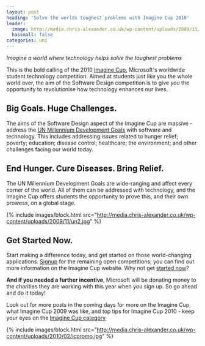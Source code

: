 ```yaml
---
layout: post
heading: 'Solve the worlds toughest problems with Imagine Cup 2010'
leader:
  image: http://media.chris-alexander.co.uk/wp-content/uploads/2009/11/un2.jpg
  hassmall: false
categories: uni
---
```


*Imagine a world where technology helps solve the toughest problems*

This is the bold calling of the 2010 [Imagine Cup](http://bit.ly/ICRMSP08), Microsoft's worldwide student technology competition. Aimed at students just like you the whole world over, the aim of the Software Design competition is to give *you* the opportunity to revolutionise how technology enhances our lives.

## Big Goals. Huge Challenges.

The aims of the Software Design aspect of the Imagine Cup are massive - address the [UN Millennium Development Goals](http://en.wikipedia.org/wiki/Millennium_Development_Goals) with software and technology. This includes addressing issues related to hunger relief; poverty; education; disease control; healthcare; the environment; and other challenges facing our world today.

## End Hunger. Cure Diseases. Bring Relief.

The UN Millennium Development Goals are wide-ranging and affect every corner of the world. All of them can be addressed with technology, and the Imagine Cup offers students the opportunity to prove this, and their own prowess, on a global stage.

{% include images/block.html src="http://media.chris-alexander.co.uk/wp-content/uploads/2009/11/un2.jpg" %}

## Get Started Now.

Start making a difference today, and get started on those world-changing applications. [Signup](http://bit.ly/ICRMSP08) for the remaining open competitions; you can find out more information on the Imagine Cup website. Why not get [started now](http://bit.ly/ICRMSP08)?

**And if you needed a further incentive**, Microsoft will be donating money to the charities they are working with this year when you sign up. So go ahead and do it today!

Look out for more posts in the coming days for more on the Imagine Cup, what Imagine Cup 2009 was like, and top tips for Imagine Cup 2010 - keep your eyes on the [Imagine Cup category](/category/microsoft/imagine-cup-microsoft)

{% include images/block.html src="http://media.chris-alexander.co.uk/wp-content/uploads/2010/02/icpromo.jpg" %} 

